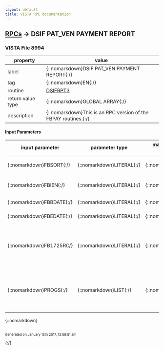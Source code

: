 ```yaml
---
layout: default
title: VISTA RPC documentation
---
```




## [RPCs](TableOfContent.md) &#8594; DSIF PAT_VEN PAYMENT REPORT 



### VISTA File 8994 


 property | value 
--- | --- 
 label | {::nomarkdown}DSIF PAT_VEN PAYMENT REPORT{:/}
 tag | {::nomarkdown}EN{:/}
 routine | [DSIFRPT3](http://code.osehra.org/dox/Routine_DSIFRPT3_source.html)
 return value type | {::nomarkdown}GLOBAL ARRAY{:/}
 description | {::nomarkdown}This is an RPC version of the FBPAY routines.{:/}

#### Input Parameters

| input parameter | parameter type | maximum data length | required | description | 
| --- | --- | --- | --- | --- | 
| {::nomarkdown}FBSORT{:/} | {::nomarkdown}LITERAL{:/} | {::nomarkdown}1{:/} | {::nomarkdown}true{:/} | {::nomarkdown}Sort Indicator (1 = Patient, 0 = Vendor - Default = 0){:/} | 
| {::nomarkdown}FBIEN{:/} | {::nomarkdown}LITERAL{:/} | {::nomarkdown}99{:/} | {::nomarkdown}true{:/} | {::nomarkdown}Patient/Vendor Internal Entry Number (File 161/161.2 respectively){:/} | 
| {::nomarkdown}FBBDATE{:/} | {::nomarkdown}LITERAL{:/} | {::nomarkdown}7{:/} | {::nomarkdown}true{:/} | {::nomarkdown}Begining Date for report (FileMan Format){:/} | 
| {::nomarkdown}FBEDATE{:/} | {::nomarkdown}LITERAL{:/} | {::nomarkdown}7{:/} | {::nomarkdown}true{:/} | {::nomarkdown}Ending Date for report (FileMan Format){:/} | 
| {::nomarkdown}FB1725R{:/} | {::nomarkdown}LITERAL{:/} | {::nomarkdown}1{:/} | {::nomarkdown}true{:/} | {::nomarkdown}Mill-Bill indicator only used if PROGS passes in Fee Programs with internal numbers 2, 3 or 6. M - include only 38 U.S.C. 1725 claimsN - exclude 38 U.S.C. 1725 claimsA - All{:/} | 
| {::nomarkdown}PROGS{:/} | {::nomarkdown}LIST{:/} | {::nomarkdown}99{:/} | {::nomarkdown}true{:/} | {::nomarkdown}List of Fee Programs to include on report (Multi-piece IEN ^ Name) (IEN is pointer to file 161.8 FEE PROGRAMS, the user should only be allowed to select active programs.){:/} | 

{::nomarkdown} <br/><br/><p style="font-size: 11px">Generated on January 15th 2017, 12:59:51 am</p>{:/}